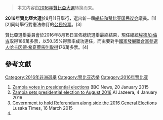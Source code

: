 > 本文内容由[2016年贊比亞大選](https://zh.wikipedia.org/wiki/2016年贊比亞大選)转换而来。


**2016年贊比亞大選**於8月11日舉行，選出新一屆[總統和](../Page/赞比亚总统列表.md "wikilink")[赞比亚国民议会](../Page/赞比亚国民议会.md "wikilink")議員。\[1\]\[2\]同時舉行對憲法修訂的[公民投票](../Page/公民投票.md "wikilink")。\[3\]

贊比亞選舉委員會於2016年8月15日宣佈總統選舉最終結果，現任總統[埃德加·倫古](../Page/埃德加·倫古.md "wikilink")取得186萬多票，以50.35%得票率成功連任，而主要對手[國家發展聯合黨參選人](https://zh.wikipedia.org/wiki/國家發展聯合黨 "wikilink")[哈卡因德·希奇萊馬則取得](https://zh.wikipedia.org/wiki/哈卡因德·希奇萊馬 "wikilink")176萬多票。\[4\]

## 參考文獻

[Category:2016年非洲選舉](https://zh.wikipedia.org/wiki/Category:2016年非洲選舉 "wikilink") [Category:赞比亚选举](https://zh.wikipedia.org/wiki/Category:赞比亚选举 "wikilink") [Category:2016年赞比亚](https://zh.wikipedia.org/wiki/Category:2016年赞比亚 "wikilink")

1.  [Zambia votes in presidential elections](http://www.bbc.co.uk/news/world-africa-30891239) BBC News, 20 January 2015
2.  [Zambia sets presidential election to August 2016](http://www.aljazeera.com/news/2016/01/zambia-sets-presidential-election-august-2016-160104090148204.html) Al Jazeera, 4 January 2016
3.  [Government to hold Referendum along side the 2016 General Elections](https://www.lusakatimes.com/2015/03/16/government-to-hold-referendum-along-side-the-2016-general-elections/) Lusaka Times, 16 March 2015
4.